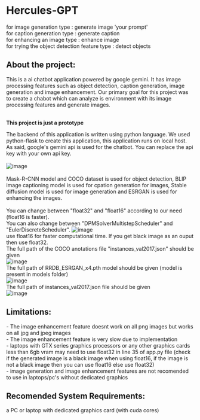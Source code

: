 <h1>Hercules-GPT</h1>
for image generation type : generate image 'your prompt' <br>
for caption generation type : generate caption <br>
for enhancing an image type : enhance image <br>
for trying the object detection feature type : detect objects 
<h2>About the project: </h2>
This is a ai chatbot application powered by google gemini. It has image processing features such as object detection, caption generation, image generation and image enhancement. 
Our primary goal for this project was to create a chabot which can analyze is environment with its image processing features and generate images.  <br><br>

<b>This project is just a prototype</b> <br>

The backend of this application is written using python language. We used python-flask to create this application, this application runs on local host. <br>
As said, google's gemini api is used for the chatbot. You can replace the api key with your own api key. <br><br>
![image](https://github.com/user-attachments/assets/011b02d8-68a2-4fd5-aa67-b44c6441c5c0)
<br><br>
Mask-R-CNN model and COCO dataset is used for object detection, BLIP image captioning model is used for cpation generation for images, Stable diffusion model is used for image generation and ESRGAN is used for enhancing the images.
<br><br>
You can change between "float32" and "float16" according to our need (float16 is faster). <br>
You can also change between "DPMSolverMultistepScheduler" and "EulerDiscreteScheduler".
![image](https://github.com/user-attachments/assets/3e310cc1-ed9b-4897-a771-e38190041857)
<br>use float16 for faster computational time. If you get black image as an ouput then use float32.<br>
The full path of the COCO anotations file "instances_val2017.json" should be given <br>
![image](https://github.com/user-attachments/assets/cf10800e-297a-4d93-8337-d6a165abd08f)
<br>
The full path of RRDB_ESRGAN_x4.pth model should be given (model is present in models folder) <br>
![image](https://github.com/user-attachments/assets/8e720dc0-b700-4aa0-a9ac-2eb06aff378e) <br>
The full path of instances_val2017.json file should be given <br>
![image](https://github.com/user-attachments/assets/bce9b3cc-fc5a-457b-8909-16d8fe867f54)

<h2>Limitations:</h2>
- The image enhancement feature doesnt work on all png images but works on all jpg and jpeg images <br>
- The image enhancement feature is very slow due to implementation<br>
- laptops with GTX series graphics processors or any other graphics cards less than 6gb vram may need to use float32 in line 35 of app.py file (check if the generated image is a black image when using float16, if the image is not a black image then you can use float16 else use float32)<br>
- image generation and image enhancement features are not recomended to use in laptops/pc's without dedicated graphics<br>

<h2>Recomended System Requirements:</h2>
a PC or laptop with dedicated graphics card (with cuda cores)
